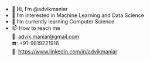 - 👋 Hi, I’m @advikmaniar
- 👀 I’m interested in Machine Learning and Data Science
- 🌱 I’m currently learning Computer Science
- 📫 How to reach me <br>
                        :e-mail:: advik.maniar@gmail.com <br>
                        :phone:: +91-9819221916 <br>
                        :briefcase:: https://www.linkedin.com/in/advikmaniar


<!---
advikmaniar/advikmaniar is a ✨ special ✨ repository because its `README.md` (this file) appears on your GitHub profile.
You can click the Preview link to take a look at your changes.
--->
